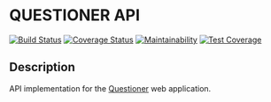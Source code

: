 # QUESTIONER API

[![Build Status](https://travis-ci.org/khwilo/questioner-api.svg?branch=develop)](https://travis-ci.org/khwilo/questioner-api) [![Coverage Status](https://coveralls.io/repos/github/khwilo/questioner-api/badge.svg?branch=develop)](https://coveralls.io/github/khwilo/questioner-api?branch=develop) [![Maintainability](https://api.codeclimate.com/v1/badges/83bc5cc4ff739b5841c1/maintainability)](https://codeclimate.com/github/khwilo/questioner-api/maintainability) [![Test Coverage](https://api.codeclimate.com/v1/badges/83bc5cc4ff739b5841c1/test_coverage)](https://codeclimate.com/github/khwilo/questioner-api/test_coverage)

## Description

API implementation for the [Questioner](https://khwilo.github.io/questioner/UI/index.html) web application.
